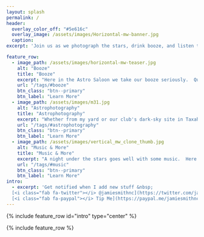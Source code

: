 ```yaml
---
layout: splash
permalink: /
header:
  overlay_color_off: "#5e616c"
  overlay_image: /assets/images/Horizontal-mw-banner.jpg
  caption:
excerpt: 'Join us as we photograph the stars, drink booze, and listen to music.<br /> **WARNING**: nothing works yet'

feature_row:
  - image_path: /assets/images/horizontal-mw-teaser.jpg
    alt: "Booze"
    title: "Booze"
    excerpt: "Here in the Astro Saloon we take our booze seriously.  Quality liquor, hand-carved clear ice, and generous pours"
    url: "/tags/#booze"
    btn_class: "btn--primary"
    btn_label: "Learn More"
  - image_path: /assets/images/m31.jpg
    alt: "Astrophotography"
    title: "Astrophotography"
    excerpt: "Whether from my yard or our club's dark-sky site in Taxahaw, SC, here's where they go.  I'll get better."
    url: "/tags/#astrophotography"
    btn_class: "btn--primary"
    btn_label: "Learn More"
  - image_path: /assets/images/vertical_mw_clone_thumb.jpg
    alt: "Music & More"
    title: "Music & More"
    excerpt: "A night under the stars goes well with some music.  Here you will find some of our favorites, including links when possible."
    url: "/tags/#music"
    btn_class: "btn--primary"
    btn_label: "Learn More"
intro:
  - excerpt: 'Get notified when I add new stuff &nbsp; 
  [<i class="fab fa-twitter"></i> @jamiesmithnc](https://twitter.com/jamiesmithnc){: .btn .btn--twitter} 
  [<i class="fab fa-paypal"></i> Tip Me](https://paypal.me/jamiesmithnc){: .btn .btn--primary}'
---
```


{% include feature_row id="intro" type="center" %}

{% include feature_row %}

